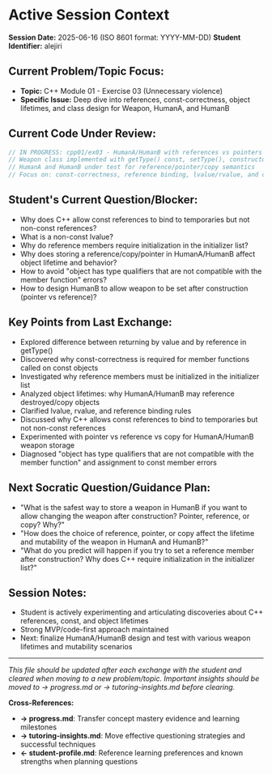 <!-- Memory Bank File: Active Session Tracker -->
<!-- Purpose: Track the current tutoring session state and immediate context -->
<!-- Update Frequency: During active tutoring sessions -->
<!-- Cross-references: Links to progress.md and tutoring-insights.md -->

# Active Session Context

**Session Date:** 2025-06-16 (ISO 8601 format: YYYY-MM-DD)
**Student Identifier:** alejiri

## Current Problem/Topic Focus:
- **Topic:** C++ Module 01 - Exercise 03 (Unnecessary violence)
- **Specific Issue:** Deep dive into references, const-correctness, object lifetimes, and class design for Weapon, HumanA, and HumanB

## Current Code Under Review:
```cpp
// IN PROGRESS: cpp01/ex03 - HumanA/HumanB with references vs pointers
// Weapon class implemented with getType() const, setType(), constructors, destructor
// HumanA and HumanB under test for reference/pointer/copy semantics
// Focus on: const-correctness, reference binding, lvalue/rvalue, and object lifetime
```

## Student's Current Question/Blocker:
- Why does C++ allow const references to bind to temporaries but not non-const references?
- What is a non-const lvalue?
- Why do reference members require initialization in the initializer list?
- Why does storing a reference/copy/pointer in HumanA/HumanB affect object lifetime and behavior?
- How to avoid "object has type qualifiers that are not compatible with the member function" errors?
- How to design HumanB to allow weapon to be set after construction (pointer vs reference)?

## Key Points from Last Exchange:
- Explored difference between returning by value and by reference in getType()
- Discovered why const-correctness is required for member functions called on const objects
- Investigated why reference members must be initialized in the initializer list
- Analyzed object lifetimes: why HumanA/HumanB may reference destroyed/copy objects
- Clarified lvalue, rvalue, and reference binding rules
- Discussed why C++ allows const references to bind to temporaries but not non-const references
- Experimented with pointer vs reference vs copy for HumanA/HumanB weapon storage
- Diagnosed "object has type qualifiers that are not compatible with the member function" and assignment to const member errors

## Next Socratic Question/Guidance Plan:
- "What is the safest way to store a weapon in HumanB if you want to allow changing the weapon after construction? Pointer, reference, or copy? Why?"
- "How does the choice of reference, pointer, or copy affect the lifetime and mutability of the weapon in HumanA and HumanB?"
- "What do you predict will happen if you try to set a reference member after construction? Why does C++ require initialization in the initializer list?"

## Session Notes:
- Student is actively experimenting and articulating discoveries about C++ references, const, and object lifetimes
- Strong MVP/code-first approach maintained
- Next: finalize HumanA/HumanB design and test with various weapon lifetimes and mutability scenarios

---
*This file should be updated after each exchange with the student and cleared when moving to a new problem/topic. Important insights should be moved to → progress.md or → tutoring-insights.md before clearing.*

**Cross-References:**
- **→ progress.md**: Transfer concept mastery evidence and learning milestones
- **→ tutoring-insights.md**: Move effective questioning strategies and successful techniques
- **← student-profile.md**: Reference learning preferences and known strengths when planning questions
